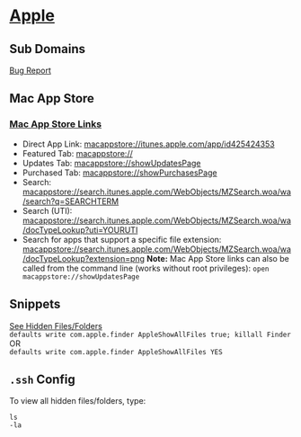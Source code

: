# [Apple](https://apple.com/)  

## Sub Domains  
[Bug Report](https://bugreport.apple.com/web/)  

## Mac App Store  
### [Mac App Store Links](https://joshbuchea.com/mac-app-store-links/)  
*   Direct App Link: [macappstore://itunes.apple.com/app/id425424353](macappstore://itunes.apple.com/app/id425424353)
*   Featured Tab: [macappstore://](macappstore://)
*   Updates Tab: [macappstore://showUpdatesPage](macappstore://showUpdatesPage)
*   Purchased Tab: [macappstore://showPurchasesPage](macappstore://showPurchasesPage)
*   Search: [macappstore://search.itunes.apple.com/WebObjects/MZSearch.woa/wa/search?q=SEARCHTERM](macappstore://search.itunes.apple.com/WebObjects/MZSearch.woa/wa/search?q=SEARCHTERM)
*   Search (UTI): [macappstore://search.itunes.apple.com/WebObjects/MZSearch.woa/wa/docTypeLookup?uti=YOURUTI](macappstore://search.itunes.apple.com/WebObjects/MZSearch.woa/wa/docTypeLookup?uti=YOURUTI)
*   Search for apps that support a specific file extension: [macappstore://search.itunes.apple.com/WebObjects/MZSearch.woa/wa/docTypeLookup?extension=png](macappstore://search.itunes.apple.com/WebObjects/MZSearch.woa/wa/docTypeLookup?extension=png)
**Note:** Mac App Store links can also be called from the command line (works without root privileges): `open macappstore://showUpdatesPage`

## Snippets  
[See Hidden Files/Folders](https://appleinsider.com/articles/18/07/27/how-to-see-hidden-files-and-folders-in-macos)  
`defaults write com.apple.finder AppleShowAllFiles true; killall Finder`  
OR  
`defaults write com.apple.finder AppleShowAllFiles YES`

## <code>.ssh</code> Config  
To view all hidden files/folders, type: <pre><code>ls -la</code></pre>
